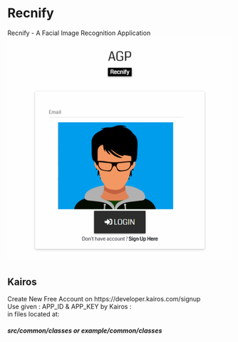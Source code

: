 # Recnify
Recnify - A Facial Image Recognition Application
![alt text](https://github.com/adi987123/Recnify/blob/master/images/git-main.jpg)

<h2>Kairos</h2>
Create New Free Account on https://developer.kairos.com/signup<br>
Use given : APP_ID & APP_KEY by Kairos :<br>
in files located at:<h5>src/common/classes or example/common/classes</h5>
